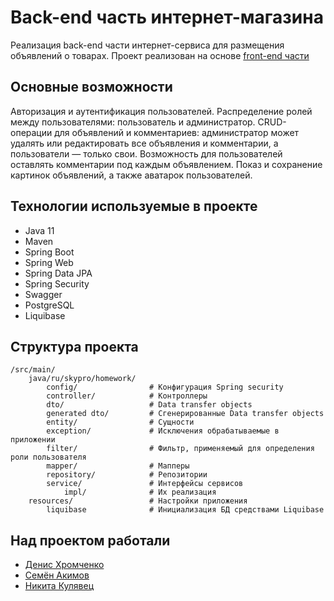 # Back-end часть интернет-магазина
Реализация back-end части интернет-сервиса для размещения объявлений о товарах. Проект реализован на основе [front-end части](https://github.com/dmitry-bizin/front-react-avito)

## Основные возможности
Авторизация и аутентификация пользователей.
Распределение ролей между пользователями: пользователь и администратор.
CRUD-операции для объявлений и комментариев: администратор может удалять или редактировать все объявления и комментарии, а пользователи — только свои.
Возможность для пользователей оставлять комментарии под каждым объявлением.
Показ и сохранение картинок объявлений, а также аватарок пользователей.

## Технологии используемые в проекте
- Java 11
- Maven
- Spring Boot
- Spring Web
- Spring Data JPA
- Spring Security
- Swagger
- PostgreSQL
- Liquibase
## Структура проекта
```
/src/main/
    java/ru/skypro/homework/
        config/                # Конфигурация Spring security
        controller/            # Контроллеры
        dto/                   # Data transfer objects
        generated dto/         # Сгенерированные Data transfer objects
        entity/                # Сущности
        exception/             # Исключения обрабатываемые в приложении
        filter/                # Фильтр, применяемый для определения роли пользователя
        mapper/                # Мапперы
        repository/            # Репозитории
        service/               # Интерфейсы сервисов
            impl/              # Их реализация
    resources/                 # Настройки приложения
        liquibase              # Инициализация БД средствами Liquibase
```
## Над проектом работали
- [Денис Хромченко](https://github.com/DenisKhrV)
- [Семён Акимов](https://github.com/BodryjHryap)
- [Никита Кулявец](https://github.com/NikitaKuliav)
